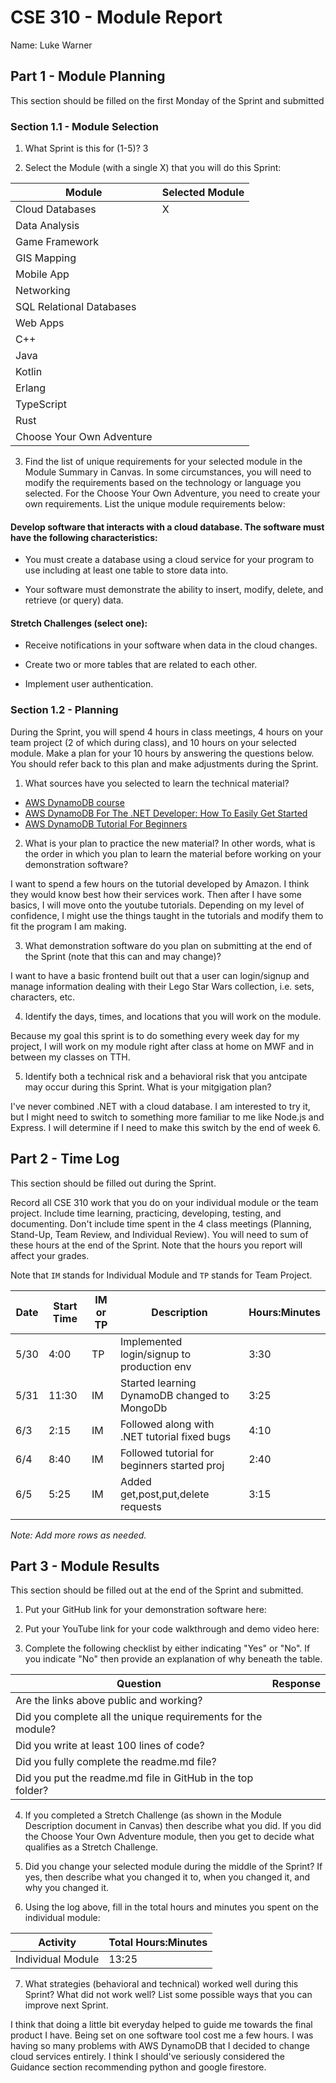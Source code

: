 # CSE 310 - Module Report

Name: Luke Warner

## Part 1 - Module Planning

This section should be filled on the first Monday of the Sprint and submitted

### Section 1.1 - Module Selection

1. What Sprint is this for (1-5)? 3

2. Select the Module (with a single X) that you will do this Sprint:

|Module                   |Selected Module|
|-------------------------|---------------|
|Cloud Databases          |       X       |
|Data Analysis            |               |
|Game Framework           |               |
|GIS Mapping              |               |
|Mobile App               |               |
|Networking               |               |
|SQL Relational Databases |               |
|Web Apps                 |               |
|C++                      |               |
|Java                     |               |
|Kotlin                   |               |
|Erlang                   |               |
|TypeScript               |               |
|Rust                     |               |
|Choose Your Own Adventure|               |

3. Find the list of unique requirements for your selected module in the Module Summary in Canvas.  In some circumstances, you will need to modify the requirements based on the technology or language you selected.  For the Choose Your Own Adventure, you need to create your own requirements.  List the unique module requirements below:

#### Develop software that interacts with a cloud database. The software must have the following characteristics:

* You must create a database using a cloud service for your program to use including at least one table to store data into.

* Your software must demonstrate the ability to insert, modify, delete, and retrieve (or query) data.

#### Stretch Challenges (select one):

* Receive notifications in your software when data in the cloud changes.

* Create two or more tables that are related to each other.

* Implement user authentication.
### Section 1.2 - Planning

During the Sprint, you will spend 4 hours in class meetings, 4 hours on your team project (2 of which during class), and 10 hours on your selected module.  Make a plan for your 10 hours by answering the questions below.  You should refer back to this plan and make adjustments during the Sprint.

1. What sources have you selected to learn the technical material?
* [AWS DynamoDB course](https://aws.amazon.com/dynamodb/getting-started/)
* [AWS DynamoDB For The .NET Developer: How To Easily Get Started](https://www.youtube.com/watch?v=BbUmLRaxZG8)
* [AWS DynamoDB Tutorial For Beginners](https://www.youtube.com/watch?v=2k2GINpO308)

2. What is your plan to practice the new material?  In other words, what is the order in which you plan to learn the material before working on your demonstration software?

I want to spend a few hours on the tutorial developed by Amazon. I think they would know best how their services work. Then after I have some basics, I will move onto the youtube tutorials. Depending on my level of confidence, I might use the things taught in the tutorials and modify them to fit the program I am making.

3. What demonstration software do you plan on submitting at the end of the Sprint (note that this can and may change)?

I want to have a basic frontend built out that a user can login/signup and manage information dealing with their Lego Star Wars collection, i.e. sets, characters, etc.

4. Identify the days, times, and locations that you will work on the module.

Because my goal this sprint is to do something every week day for my project, I will work on my module right after class at home on MWF and in between my classes on TTH.

5. Identify both a technical risk and a behavioral risk that you antcipate may occur during this Sprint.  What is your mitgigation plan?

I've never combined .NET with a cloud database. I am interested to try it, but I might need to switch to something more familiar to me like Node.js and Express. I will determine if I need to make this switch by the end of week 6.


## Part 2 - Time Log

This section should be filled out during the Sprint. 

Record all CSE 310 work that you do on your individual module or the team project.  Include time learning, practicing, developing, testing, and documenting.  Don't include time spent in the 4 class meetings (Planning, Stand-Up, Team Review, and Individual Review).  You will need to sum of these hours at the end of the Sprint. Note that the hours you report will affect your grades.

Note that `IM` stands for Individual Module and `TP` stands for Team Project.  

|Date      |Start Time|IM or TP|Description                                 |Hours:Minutes|
|----------|----------|--------|--------------------------------------------|-------------|
|   5/30   |   4:00   |   TP   | Implemented login/signup to production env |    3:30     |
|   5/31   |   11:30  |   IM   |Started learning DynamoDB changed to MongoDb|    3:25     |
|   6/3    |   2:15   |   IM   |Followed along with .NET tutorial fixed bugs|    4:10     |
|   6/4    |   8:40   |   IM   |Followed tutorial for beginners started proj|    2:40     |
|   6/5    |   5:25   |   IM   | Added get,post,put,delete requests         |    3:15     |
|          |          |        |                                            |             |

_Note: Add more rows as needed._


## Part 3 - Module Results

This section should be filled out at the end of the Sprint and submitted.

1. Put your GitHub link for your demonstration software here: 

2. Put your YouTube link for your code walkthrough and demo video here:

3. Complete the following checklist by either indicating "Yes" or "No". If you indicate "No" then provide an explanation of why beneath the table.

|Question                                                    |Response|
|------------------------------------------------------------|--------|
|Are the links above public and working?                     |        |
|Did you complete all the unique requirements for the module?|        |
|Did you write at least 100 lines of code?                   |        |
|Did you fully complete the readme.md file?                  |        |
|Did you put the readme.md file in GitHub in the top folder? |        |

4. If you completed a Stretch Challenge (as shown in the Module Description document in Canvas) then describe what you did.  If you did the Choose Your Own Adventure module, then you get to decide what qualifies as a Stretch Challenge.

5. Did you change your selected module during the middle of the Sprint?  If yes, then describe what you changed it to, when you changed it, and why you changed it.

6. Using the log above, fill in the total hours and minutes you spent on the individual module:

|Activity         |Total Hours:Minutes|
|-----------------|-------------------|
|Individual Module|       13:25       |

7. What strategies (behavioral and technical) worked well during this Sprint?  What did not work well?  List some possible ways that you can improve next Sprint.

I think that doing a little bit everyday helped to guide me towards the final product I have. Being set on one software tool cost me a few hours. I was having so many problems with AWS DynamoDB that I decided to change cloud services entirely. I think I should've seriously considered the Guidance section recommending python and google firestore.

